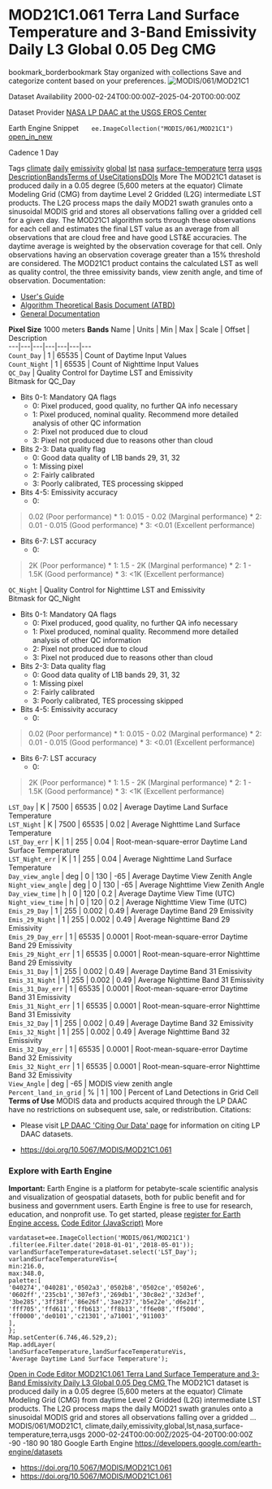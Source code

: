  
#  MOD21C1.061 Terra Land Surface Temperature and 3-Band Emissivity Daily L3 Global 0.05 Deg CMG 
bookmark_borderbookmark Stay organized with collections  Save and categorize content based on your preferences.
![MODIS/061/MOD21C1](https://developers.google.com/earth-engine/datasets/images/MODIS/MODIS_061_MOD21C1_sample.png) 

Dataset Availability
    2000-02-24T00:00:00Z–2025-04-20T00:00:00Z 

Dataset Provider
     [ NASA LP DAAC at the USGS EROS Center ](https://doi.org/10.5067/MODIS/MOD21C1.061) 

Earth Engine Snippet
     `    ee.ImageCollection("MODIS/061/MOD21C1")   ` [ open_in_new ](https://code.earthengine.google.com/?scriptPath=Examples:Datasets/MODIS/MODIS_061_MOD21C1) 

Cadence
    1 Day 

Tags
     [climate](https://developers.google.com/earth-engine/datasets/tags/climate) [daily](https://developers.google.com/earth-engine/datasets/tags/daily) [emissivity](https://developers.google.com/earth-engine/datasets/tags/emissivity) [global](https://developers.google.com/earth-engine/datasets/tags/global) [lst](https://developers.google.com/earth-engine/datasets/tags/lst) [nasa](https://developers.google.com/earth-engine/datasets/tags/nasa) [surface-temperature](https://developers.google.com/earth-engine/datasets/tags/surface-temperature) [terra](https://developers.google.com/earth-engine/datasets/tags/terra) [usgs](https://developers.google.com/earth-engine/datasets/tags/usgs)
[Description](https://developers.google.com/earth-engine/datasets/catalog/MODIS_061_MOD21C1#description)[Bands](https://developers.google.com/earth-engine/datasets/catalog/MODIS_061_MOD21C1#bands)[Terms of Use](https://developers.google.com/earth-engine/datasets/catalog/MODIS_061_MOD21C1#terms-of-use)[Citations](https://developers.google.com/earth-engine/datasets/catalog/MODIS_061_MOD21C1#citations)[DOIs](https://developers.google.com/earth-engine/datasets/catalog/MODIS_061_MOD21C1#dois) More
The MOD21C1 dataset is produced daily in a 0.05 degree (5,600 meters at the equator) Climate Modeling Grid (CMG) from daytime Level 2 Gridded (L2G) intermediate LST products. The L2G process maps the daily MOD21 swath granules onto a sinusoidal MODIS grid and stores all observations falling over a gridded cell for a given day. The MOD21C1 algorithm sorts through these observations for each cell and estimates the final LST value as an average from all observations that are cloud free and have good LST&E accuracies. The daytime average is weighted by the observation coverage for that cell. Only observations having an observation coverage greater than a 15% threshold are considered. The MOD21C1 product contains the calculated LST as well as quality control, the three emissivity bands, view zenith angle, and time of observation.
Documentation:
  * [User's Guide](https://lpdaac.usgs.gov/documents/1398/MOD21_User_Guide_V61.pdf)
  * [Algorithm Theoretical Basis Document (ATBD)](https://lpdaac.usgs.gov/documents/1399/MOD21_ATBD.pdf)
  * [General Documentation](https://ladsweb.modaps.eosdis.nasa.gov/filespec/MODIS/61/MOD21C1)


**Pixel Size** 1000 meters 
**Bands**
Name | Units | Min | Max | Scale | Offset | Description  
---|---|---|---|---|---|---  
`Count_Day` |  1  |  65535  | Count of Daytime Input Values  
`Count_Night` |  1  |  65535  | Count of Nighttime Input Values  
`QC_Day` | Quality Control for Daytime LST and Emissivity  
Bitmask for QC_Day
  * Bits 0-1: Mandatory QA flags 
    * 0: Pixel produced, good quality, no further QA info necessary
    * 1: Pixel produced, nominal quality. Recommend more detailed analysis of other QC information
    * 2: Pixel not produced due to cloud
    * 3: Pixel not produced due to reasons other than cloud
  * Bits 2-3: Data quality flag 
    * 0: Good data quality of L1B bands 29, 31, 32
    * 1: Missing pixel
    * 2: Fairly calibrated
    * 3: Poorly calibrated, TES processing skipped
  * Bits 4-5: Emissivity accuracy 
    * 0: 
> 0.02 (Poor performance) 
    * 1: 0.015 - 0.02 (Marginal performance)
    * 2: 0.01 - 0.015 (Good performance)
    * 3: <0.01 (Excellent performance)
  * Bits 6-7: LST accuracy 
    * 0: 
> 2K (Poor performance) 
    * 1: 1.5 - 2K (Marginal performance)
    * 2: 1 - 1.5K (Good performance)
    * 3: <1K (Excellent performance)

  
`QC_Night` | Quality Control for Nighttime LST and Emissivity  
Bitmask for QC_Night
  * Bits 0-1: Mandatory QA flags 
    * 0: Pixel produced, good quality, no further QA info necessary
    * 1: Pixel produced, nominal quality. Recommend more detailed analysis of other QC information
    * 2: Pixel not produced due to cloud
    * 3: Pixel not produced due to reasons other than cloud
  * Bits 2-3: Data quality flag 
    * 0: Good data quality of L1B bands 29, 31, 32
    * 1: Missing pixel
    * 2: Fairly calibrated
    * 3: Poorly calibrated, TES processing skipped
  * Bits 4-5: Emissivity accuracy 
    * 0: 
> 0.02 (Poor performance) 
    * 1: 0.015 - 0.02 (Marginal performance)
    * 2: 0.01 - 0.015 (Good performance)
    * 3: <0.01 (Excellent performance)
  * Bits 6-7: LST accuracy 
    * 0: 
> 2K (Poor performance) 
    * 1: 1.5 - 2K (Marginal performance)
    * 2: 1 - 1.5K (Good performance)
    * 3: <1K (Excellent performance)

  
`LST_Day` | K |  7500  |  65535  | 0.02 | Average Daytime Land Surface Temperature  
`LST_Night` | K |  7500  |  65535  | 0.02 | Average Nighttime Land Surface Temperature  
`LST_Day_err` | K |  1  |  255  | 0.04 | Root-mean-square-error Daytime Land Surface Temperature  
`LST_Night_err` | K |  1  |  255  | 0.04 | Average Nighttime Land Surface Temperature  
`Day_view_angle` | deg |  0  |  130  | -65 | Average Daytime View Zenith Angle  
`Night_view_angle` | deg |  0  |  130  | -65 | Average Nighttime View Zenith Angle  
`Day_view_time` | h |  0  |  120  | 0.2 | Average Daytime View Time (UTC)  
`Night_view_time` | h |  0  |  120  | 0.2 | Average Nighttime View Time (UTC)  
`Emis_29_Day` |  1  |  255  | 0.002 | 0.49 | Average Daytime Band 29 Emissivity  
`Emis_29_Night` |  1  |  255  | 0.002 | 0.49 | Average Nighttime Band 29 Emissivity  
`Emis_29_Day_err` |  1  |  65535  | 0.0001 | Root-mean-square-error Daytime Band 29 Emissivity  
`Emis_29_Night_err` |  1  |  65535  | 0.0001 | Root-mean-square-error Nighttime Band 29 Emissivity  
`Emis_31_Day` |  1  |  255  | 0.002 | 0.49 | Average Daytime Band 31 Emissivity  
`Emis_31_Night` |  1  |  255  | 0.002 | 0.49 | Average Nighttime Band 31 Emissivity  
`Emis_31_Day_err` |  1  |  65535  | 0.0001 | Root-mean-square-error Daytime Band 31 Emissivity  
`Emis_31_Night_err` |  1  |  65535  | 0.0001 | Root-mean-square-error Nighttime Band 31 Emissivity  
`Emis_32_Day` |  1  |  255  | 0.002 | 0.49 | Average Daytime Band 32 Emissivity  
`Emis_32_Night` |  1  |  255  | 0.002 | 0.49 | Average Nighttime Band 32 Emissivity  
`Emis_32_Day_err` |  1  |  65535  | 0.0001 | Root-mean-square-error Daytime Band 32 Emissivity  
`Emis_32_Night_err` |  1  |  65535  | 0.0001 | Root-mean-square-error Nighttime Band 32 Emissivity  
`View_Angle` | deg | -65 | MODIS view zenith angle  
`Percent_land_in_grid` | % |  1  |  100  | Percent of Land Detections in Grid Cell  
**Terms of Use**
MODIS data and products acquired through the LP DAAC have no restrictions on subsequent use, sale, or redistribution.
Citations:
  * Please visit [LP DAAC 'Citing Our Data' page](https://lpdaac.usgs.gov/citing_our_data) for information on citing LP DAAC datasets.


  * [ https://doi.org/10.5067/MODIS/MOD21C1.061 ](https://doi.org/10.5067/MODIS/MOD21C1.061)


### Explore with Earth Engine
**Important:** Earth Engine is a platform for petabyte-scale scientific analysis and visualization of geospatial datasets, both for public benefit and for business and government users. Earth Engine is free to use for research, education, and nonprofit use. To get started, please [register for Earth Engine access.](https://console.cloud.google.com/earth-engine)
[Code Editor (JavaScript)](https://developers.google.com/earth-engine/datasets/catalog/MODIS_061_MOD21C1#code-editor-javascript-sample) More
```
vardataset=ee.ImageCollection('MODIS/061/MOD21C1')
.filter(ee.Filter.date('2018-01-01','2018-05-01'));
varlandSurfaceTemperature=dataset.select('LST_Day');
varlandSurfaceTemperatureVis={
min:216.0,
max:348.0,
palette:[
'040274','040281','0502a3','0502b8','0502ce','0502e6',
'0602ff','235cb1','307ef3','269db1','30c8e2','32d3ef',
'3be285','3ff38f','86e26f','3ae237','b5e22e','d6e21f',
'fff705','ffd611','ffb613','ff8b13','ff6e08','ff500d',
'ff0000','de0101','c21301','a71001','911003'
],
};
Map.setCenter(6.746,46.529,2);
Map.addLayer(
landSurfaceTemperature,landSurfaceTemperatureVis,
'Average Daytime Land Surface Temperature');
```
[ Open in Code Editor ](https://code.earthengine.google.com/?scriptPath=Examples:Datasets/MODIS/MODIS_061_MOD21C1)
[ MOD21C1.061 Terra Land Surface Temperature and 3-Band Emissivity Daily L3 Global 0.05 Deg CMG ](https://developers.google.com/earth-engine/datasets/catalog/MODIS_061_MOD21C1)
The MOD21C1 dataset is produced daily in a 0.05 degree (5,600 meters at the equator) Climate Modeling Grid (CMG) from daytime Level 2 Gridded (L2G) intermediate LST products. The L2G process maps the daily MOD21 swath granules onto a sinusoidal MODIS grid and stores all observations falling over a gridded …
MODIS/061/MOD21C1, climate,daily,emissivity,global,lst,nasa,surface-temperature,terra,usgs 
2000-02-24T00:00:00Z/2025-04-20T00:00:00Z
-90 -180 90 180 
Google Earth Engine
https://developers.google.com/earth-engine/datasets
  * [ https://doi.org/10.5067/MODIS/MOD21C1.061 ](https://doi.org/https://doi.org/10.5067/MODIS/MOD21C1.061)
  * [ https://doi.org/10.5067/MODIS/MOD21C1.061 ](https://doi.org/https://developers.google.com/earth-engine/datasets/catalog/MODIS_061_MOD21C1)


